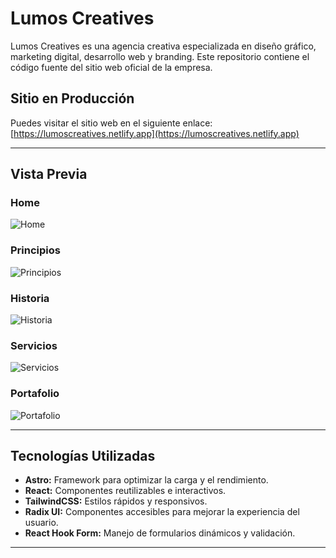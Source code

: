 # Lumos Creatives

Lumos Creatives es una agencia creativa especializada en diseño gráfico, marketing digital, desarrollo web y branding. Este repositorio contiene el código fuente del sitio web oficial de la empresa.

## **Sitio en Producción**

Puedes visitar el sitio web en el siguiente enlace:  
[https://lumoscreatives.netlify.app](https://lumoscreatives.netlify.app)

---

## **Vista Previa**

### **Home**
![Home](https://i.ibb.co/2Ztb4wR/home.png)

### **Principios**
![Principios](https://i.ibb.co/XYSwbGF/principios.png)

### **Historia**
![Historia](https://i.ibb.co/vH1pG7t/history.png)

### **Servicios**
![Servicios](https://i.ibb.co/Hp2D26n/services.png)

### **Portafolio**
![Portafolio](https://i.ibb.co/qJdbJhp/portfolio.png)

---

## **Tecnologías Utilizadas**

- **Astro:** Framework para optimizar la carga y el rendimiento.
- **React:** Componentes reutilizables e interactivos.
- **TailwindCSS:** Estilos rápidos y responsivos.
- **Radix UI:** Componentes accesibles para mejorar la experiencia del usuario.
- **React Hook Form:** Manejo de formularios dinámicos y validación.

---

